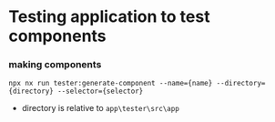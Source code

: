 # Testing application to test components

### making components

`npx nx run tester:generate-component --name={name} --directory={directory} --selector={selector}`

- directory is relative to `app\tester\src\app`
